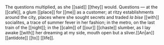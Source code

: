 The questions multiplied, as she [[said]] [[they]] would. Questions — at the [[café]], a glum [[place]] for [[me]] as a customer; at ritzy establishments around the city, places where she sought secrets and traded _la bise_ [[with]] socialites, a trace of summer fever in her fashion; in the metro, on the last train of the [[night]]; in the [[calm]] of [[our]] [[chaste]] slumber, as I lay awake [[with]] her dreaming at my side, mouth open but a sliver.[[An|an]] [[antidote]] [[to]] [[life]].